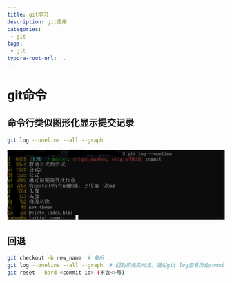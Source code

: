 ```yaml
---
title: git学习
description: git使用
categories:
 - git
tags:
 - git
typora-root-url: ..
---
```


# git命令

## 命令行类似图形化显示提交记录

```sh
git log --oneline --all --graph
```

![1](/assets/images/2020-12-17-git-git/1.png)

## 回退

```sh
git checkout -b new_name  # 备份
git log --oneline --all --graph  # 回到原先的分支，通过git log查看历史commit。
git reset --hard <commit id> (不含<>号)
```
